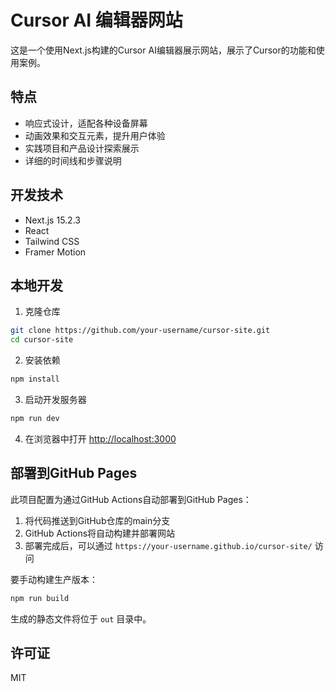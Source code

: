 # Cursor AI 编辑器网站

这是一个使用Next.js构建的Cursor AI编辑器展示网站，展示了Cursor的功能和使用案例。

## 特点

- 响应式设计，适配各种设备屏幕
- 动画效果和交互元素，提升用户体验
- 实践项目和产品设计探索展示
- 详细的时间线和步骤说明

## 开发技术

- Next.js 15.2.3
- React
- Tailwind CSS
- Framer Motion

## 本地开发

1. 克隆仓库

```bash
git clone https://github.com/your-username/cursor-site.git
cd cursor-site
```

2. 安装依赖

```bash
npm install
```

3. 启动开发服务器

```bash
npm run dev
```

4. 在浏览器中打开 [http://localhost:3000](http://localhost:3000)

## 部署到GitHub Pages

此项目配置为通过GitHub Actions自动部署到GitHub Pages：

1. 将代码推送到GitHub仓库的main分支
2. GitHub Actions将自动构建并部署网站
3. 部署完成后，可以通过 `https://your-username.github.io/cursor-site/` 访问

要手动构建生产版本：

```bash
npm run build
```

生成的静态文件将位于 `out` 目录中。

## 许可证

MIT
